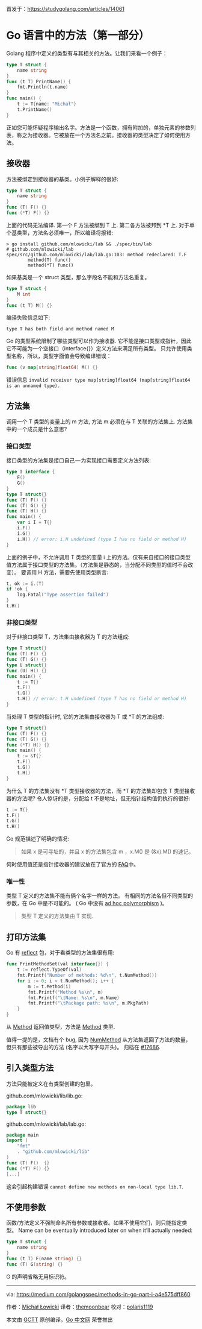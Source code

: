 首发于：https://studygolang.com/articles/14061

# Go 语言中的方法（第一部分）

Golang 程序中定义的类型有与其相关的方法。让我们来看一个例子：

```go
type T struct {
    name string
}
func (t T) PrintName() {
    fmt.Println(t.name)
}
func main() {
    t := T{name: "Michał"}
    t.PrintName()
}
```

正如您可能怀疑程序输出名字。方法是一个函数，拥有附加的，单独元素的参数列表，称之为接收器。它被放在一个方法名之前。接收器的类型决定了如何使用方法。

## 接收器

方法被绑定到接收器的基类。小例子解释的很好:

```go
type T struct {
    name string
}
func (T) F() {}
func (*T) F() {}
```

上面的代码无法编译. 第一个 F 方法被绑到 T 上. 第二各方法被邦到 *T 上. 对于单个基类型，方法名必须唯一，所以编译将报错:

```
> go install github.com/mlowicki/lab && ./spec/bin/lab
# github.com/mlowicki/lab
spec/src/github.com/mlowicki/lab/lab.go:103: method redeclared: T.F
        method(T) func()
        method(*T) func()
```

如果基类是一个 struct 类型，那么字段名不能和方法名重复。

```go
type T struct {
    M int
}
func (t T) M() {}
```

编译失败信息如下:

```
type T has both field and method named M
```

Go 的类型系统限制了哪些类型可以作为接收器. 它不能是接口类型或指针，因此它不可能为一个空接口（interface{}）定义方法来满足所有类型。 只允许使用类型名称，所以，类型字面值会导致编译错误：

```go
func (v map[string]float64) M() {}
```

错误信息 `invalid receiver type map[string]float64 (map[string]float64 is an unnamed type).`

## 方法集

调用一个 T 类型的变量上的 m 方法, 方法 m 必须在与 T 关联的方法集上. 方法集中的一个成员是什么意思?

### 接口类型

接口类型的方法集是接口自己 — 为实现接口需要定义方法列表:

```go
type I interface {
    F()
    G()
}
type T struct{}
func (T) F() {}
func (T) G() {}
func (T) H() {}
func main() {
    var i I = T{}
    i.F()
    i.G()
    i.H() // error: i.H undefined (type I has no field or method H)
}
```

上面的例子中，不允许调用 T 类型的变量 i 上的方法。仅有来自接口的接口类型值方法属于接口类型的方法集。（方法集是静态的，当分配不同类型的值时不会改变）。 要调用 H 方法，需要先使用类型断言:

```go
t, ok := i.(T)
if !ok {
    log.Fatal("Type assertion failed")
}
t.H()
```

### 非接口类型

对于非接口类型 T，方法集由接收器为 T 的方法组成:

```go
type T struct{}
func (T) F() {}
func (T) G() {}
type U struct{}
func (U) H() {}
func main() {
    t := T{}
    t.F()
    t.G()
    t.H() // error: t.H undefined (type T has no field or method H)
}
```

当处理 T 类型的指针时, 它的方法集由接收器为 T 或 *T 的方法组成:

```go
type T struct{}
func (T) F() {}
func (T) G() {}
func (*T) H() {}
func main() {
    t := &T{}
    t.F()
    t.G()
    t.H()
}
```

为什么 T 的方法集没有 *T 类型接收器的方法，而 *T 的方法集却包含 T 类型接收器的方法呢? 令人惊讶的是，分配给 t 不是地址，但无指针结构值仍执行的很好:

```go
t := T{}
t.F()
t.G()
t.H()
```

Go 规范描述了明确的情况:

> 如果 x 是可寻址的，并且 x 的方法集包含 m ，x.M() 是 (&x).M() 的速记。

何时使用值还是指针接收器的建议放在了官方的 [FAQ](https://golang.org/doc/faq#methods_on_values_or_pointers)中。

### 唯一性

类型 T 定义的方法集不能有俩个名字一样的方法。 有相同的方法名但不同类型的参数，在 Go 中是不可能的。 ( Go 中没有 [ad hoc polymorphism](https://en.wikipedia.org/wiki/Ad_hoc_polymorphism) )。

> 类型 T 定义的方法集由 T 实现.

## 打印方法集

Go 有 [reflect](https://golang.org/pkg/reflect/) 包，对于看类型的方法集很有用:

```go
func PrintMethodSet(val interface{}) {
    t := reflect.TypeOf(val)
    fmt.Printf("Number of methods: %d\n", t.NumMethod())
    for i := 0; i < t.NumMethod(); i++ {
        m := t.Method(i)
        fmt.Printf("Method %s\n", m)
        fmt.Printf("\tName: %s\n", m.Name)
        fmt.Printf("\tPackage path: %s\n", m.PkgPath)
    }
}
```

从 [Method](https://golang.org/pkg/reflect/#Value.Method) 返回值类型，方法是 [Method](https://golang.org/pkg/reflect/#Method) 类型.

值得一提的是，文档有个 bug, 因为 [NumMethod](https://golang.org/pkg/reflect/#Value.NumMethod) 从方法集返回了方法的数量，但只有那些被导出的方法 (名字以大写字母开头)。 归档在 [#17686](https://github.com/golang/go/issues/17686).

## 引入类型方法

方法只能被定义在有类型创建的包里。

github.com/mlowicki/lib/lib.go:

```go
package lib
type T struct{}
```

github.com/mlowicki/lab/lab.go:

```go
package main
import (
    "fmt"
    . "github.com/mlowicki/lib"
)
func (T) F()  {}
func (*T) F() {}
[...]
```

这会引起构建错误 `cannot define new methods on non-local type lib.T`.

## 不使用参数

函数/方法定义不强制命名所有参数或接收者。如果不使用它们，则只能指定类型。 Name can be eventually introduced later on when it’ll actually needed:

```go
type T struct {
    name string
}
func (t T) F(name string) {}
func (T) G(string) {}
```

G 的声明省略无用标识符。

---

via: https://medium.com/golangspec/methods-in-go-part-i-a4e575dff860

作者：[Michał Łowicki](https://medium.com/@mlowicki)
译者：[themoonbear](https://github.com/themoonbear)
校对：[polaris1119](https://github.com/polaris1119)

本文由 [GCTT](https://github.com/studygolang/GCTT) 原创编译，[Go 中文网](https://studygolang.com/) 荣誉推出

